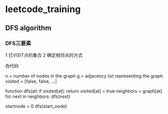 # leetcode_training

## DFS algorithm

### DFS三要素

1 已VISIT点的集合
2 确定相邻点的方式

伪代码

n = number of nodes in the graph
g = adjacency list representing the graph
visited = [false, false, ...]

function dfs(at)
    if visited[at]: return
    visited[at] = true
    neighbors = graph[at]
    for next in neighbors:
        dfs(next)

startnode = 0
dfs(start_node)
